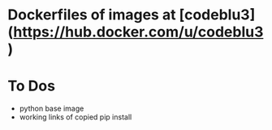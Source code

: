 # Dockerfiles of images at  [codeblu3] (https://hub.docker.com/u/codeblu3)

# To Dos 
- python base image
- working links of copied pip install 



